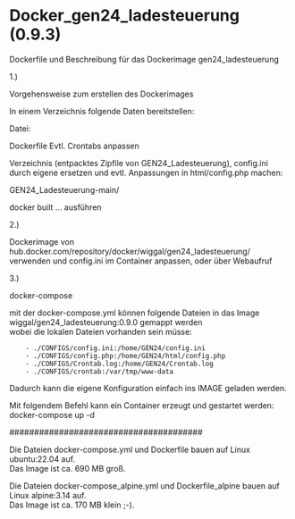 # Docker_gen24_ladesteuerung (0.9.3)
Dockerfile und Beschreibung für das Dockerimage gen24_ladesteuerung

1.)

Vorgehensweise zum erstellen des Dockerimages

In einem Verzeichnis folgende Daten bereitstellen:

Datei: 

Dockerfile
Evtl. Crontabs anpassen

Verzeichnis (entpacktes Zipfile von GEN24_Ladesteuerung),
config.ini  durch eigene ersetzen und evtl. Anpassungen in html/config.php machen:

GEN24_Ladesteuerung-main/

docker built ... ausführen

2.)

Dockerimage von hub.docker.com/repository/docker/wiggal/gen24_ladesteuerung/
verwenden und config.ini im Container anpassen, oder über Webaufruf

3.)

docker-compose

mit der docker-compose.yml können folgende Dateien in das Image wiggal/gen24_ladesteuerung:0.9.0 gemappt werden <br>
wobei die lokalen Dateien vorhanden sein müsse:

        - ./CONFIGS/config.ini:/home/GEN24/config.ini
        - ./CONFIGS/config.php:/home/GEN24/html/config.php
        - ./CONFIGS/Crontab.log:/home/GEN24/Crontab.log
        - ./CONFIGS/crontab:/var/tmp/www-data

Dadurch kann die eigene Konfiguration einfach ins IMAGE geladen werden.

Mit folgendem Befehl kann ein Container erzeugt und gestartet werden:
docker-compose up -d

#######################################

Die Dateien  docker-compose.yml und Dockerfile bauen auf Linux ubuntu:22.04 auf.<br>
Das Image ist ca. 690 MB groß.

Die Dateien  docker-compose_alpine.yml und Dockerfile_alpine bauen auf Linux alpine:3.14 auf.<br>
Das Image ist ca. 170 MB klein ;-).
